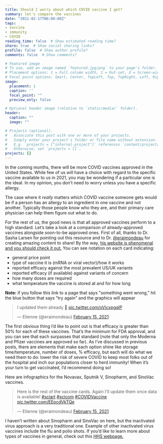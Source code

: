 ```yaml
---
title: Should I worry about which COVID vaccine I get?
summary: let's compare the vaccines
date: "2021-02-17T00:00:00Z"
tags:
- vaccine
- immunity
- COVID
reading_time: false  # Show estimated reading time?
share: true  # Show social sharing links?
profile: false  # Show author profile?
comments: false  # Show comments?

# Featured image
# To use, add an image named `featured.jpg/png` to your page's folder.
# Placement options: 1 = Full column width, 2 = Out-set, 3 = Screen-width
# Focal point options: Smart, Center, TopLeft, Top, TopRight, Left, Right, BottomLeft, Bottom, BottomRight
image:
  placement: 1
  caption: ''
  focal_point: ""
  preview_only: false

# Optional header image (relative to `static/media/` folder).
header:
  caption: ""
  image: ""

# Projects (optional).
#   Associate this post with one or more of your projects.
#   Simply enter your project's folder or file name without extension.
#   E.g. `projects = ["internal-project"]` references `content/project/deep-learning/index.md`.
#   Otherwise, set `projects = []`.
projects: []
---
```

In the coming months, there will be more COVID vaccines approved in the United States. While few of us will have a choice with regard to the specific vaccine available to us in 2021, you may be wondering if a particular one is the ideal. In my opinion, you don’t need to worry unless you have a specific allergy.

The case where it *really* matters which COVID vaccine someone gets would be if a person has an allergy to an ingredient in one vaccine and not another. Typically those people know who they are, and their primary care physician can help them figure out what to do.

For the rest of us, the good news is that all approved vaccines perform to a high standard. Let’s take a look at a comparison of already-approved vaccines alongside soon-to-be approved ones. First of all, thanks to Dr. Sasha Larsen for pointing out this resource and to Dr. [@eraimondeau](https://twitter.com/eraimondeau) for creating amazing content to share! By the way, [his website is phenomenal and you should check it out.](http://lapipette.com/category/infographics.html) You can see notation on each card indicating:

- general price point
- type of vaccine it is (mRNA or viral vector)/how it works
- reported efficacy against the most prevalent US/UK variants
- reported efficacy (if available) against variants of concern
- how many doses are required
- what temperature the vaccine is stored at and for how long

**Note:** if you follow this link to a page that says "something went wrong," hit the blue button that says "try again" and the graphics will appear

<blockquote class="twitter-tweet"><p lang="en" dir="ltr">I updated them already 🙂 <a href="https://t.co/oVicxpgqlP">pic.twitter.com/oVicxpgqlP</a></p>&mdash; Etienne (@eraimondeau) <a href="https://twitter.com/eraimondeau/status/1361311187007324166?ref_src=twsrc%5Etfw">February 15, 2021</a></blockquote> <script async src="https://platform.twitter.com/widgets.js" charset="utf-8"></script>

The first obvious thing I’d like to point out is that efficacy is greater than 50% for each of these vaccines. That’s the minimum for FDA approval, and you can see that each surpasses that standard (note that only the Moderna and Pfizer vaccines are approved so far). As I’ve discussed in previous posts, there are elements that make each option shine like storage time/temperature, number of doses, % efficacy, but each will do what we need them to do: lower the risk of severe COVID to keep most folks out of the hospital and inch our populations closer to herd immunity! When it’s your turn to get vaccinated, I’d recommend doing so!

Here are infographics for the Novavax, Sputnik V, Sinopharm, and SinoVac vaccines.

<blockquote class="twitter-tweet"><p lang="en" dir="ltr">Here is the rest of the vaccine cards. Again I&#39;ll update them once data is available! <a href="https://twitter.com/hashtag/sciart?src=hash&amp;ref_src=twsrc%5Etfw">#sciart</a> <a href="https://twitter.com/hashtag/scicom?src=hash&amp;ref_src=twsrc%5Etfw">#scicom</a> <a href="https://twitter.com/hashtag/COVIDVaccine?src=hash&amp;ref_src=twsrc%5Etfw">#COVIDVaccine</a> <a href="https://t.co/EEpcdVkTQe">pic.twitter.com/EEpcdVkTQe</a></p>&mdash; Etienne (@eraimondeau) <a href="https://twitter.com/eraimondeau/status/1361311772603473922?ref_src=twsrc%5Etfw">February 15, 2021</a></blockquote> <script async src="https://platform.twitter.com/widgets.js" charset="utf-8"></script>

I haven’t written about Sinopharm and SinoVac on here, but the inactivated virus approach is a very traditional one. Example of other inactivated virus vaccines include the flu and polio shots. If you’d like to learn more about types of vaccines in general, check out this [HHS webpage.](https://www.vaccines.gov/basics/types)